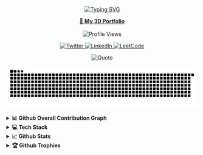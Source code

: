 <p align="center">
<a href="https://git.io/typing-svg"><img src="https://readme-typing-svg.demolab.com?font=Sedan+SC&weight=500&size=30&pause=1000&color=F63024&background=6883FF00&center=true&vCenter=true&random=false&width=450&lines=Sup!+I'm+Ashutosh+Mishra; Software+Engineer; AI/ML+%26+Full-Stack+" alt="Typing SVG" /></a> 

<!-- Profile Image -->
<div align="center">
<!--   <img src="./myReadme.png" alt="MySelf" />
 -->
  <a href="https://3-d-portfolio-nine-mu.vercel.app/" target="_blank">
    🚀 <b>My 3D Portfolio</b>
  </a>
</div>
  </br>
<div align="center">
<img src="https://komarev.com/ghpvc/?username=AshuMishraG&style=flat-square&color=blue" alt="Profile Views" />

<p>
  <a href="https://twitter.com/ashumishrag1" target="blank">
    <img src="https://raw.githubusercontent.com/rahuldkjain/github-profile-readme-generator/master/src/images/icons/Social/twitter.svg" 
      alt="Twitter" height="30" width="40" />
  </a>
  <a href="https://linkedin.com/in/ashumishrag" target="blank">
    <img src="https://raw.githubusercontent.com/rahuldkjain/github-profile-readme-generator/master/src/images/icons/Social/linked-in-alt.svg" 
      alt="LinkedIn" height="30" width="40" />
    </a>
  <a href="https://www.leetcode.com/ashumishrag" target="blank">
    <img src="https://raw.githubusercontent.com/rahuldkjain/github-profile-readme-generator/master/src/images/icons/Social/leet-code.svg" 
      alt="LeetCode" height="30" width="40" />
  </a>
</p>

  <img src="https://quotes-github-readme.vercel.app/api?type=horizontal&theme=tokyonight" alt="Quote" />
  </div>

  <p align="center">
    <img src="https://github.com/AshuMishraG/AshuMishraG/blob/output/github-snake-dark.svg" alt="Snake Graph" />
  </p>


<details>
  <summary><b>📊 Github Overall Contribution Graph</b></summary>
  <p align="center">

  [![Ashutosh's github activity graph](https://github-readme-activity-graph.vercel.app/graph?username=AshuMishraG&theme=high-contrast)](https://github.com/ashutosh00710/github-readme-activity-graph)

![image](https://github.com/user-attachments/assets/276228f8-e742-484e-82fe-40e264a9d0f3)

  </p>
</details>

<details>
  <summary><b>💻 Tech Stack</b></summary>
  <p align="center">
  
  <img src="https://skillicons.dev/icons?i=typescript,javascript,python,cpp,java,go,swift,rust,zig,lua,php,json" /><br>
  <img src="https://skillicons.dev/icons?i=html,css,tailwind,bootstrap,sass,markdown" /><br>
  <img src="https://skillicons.dev/icons?i=react,nextjs,vue,svelte,threejs,babylonjs,express,deno,nodejs,fastapi,django,flask,laravel,graphql" /><br>
  <img src="https://skillicons.dev/icons?i=mysql,sqlite,postgres,mongodb,firebase,redis" /><br>
  <img src="https://skillicons.dev/icons?i=pytorch,tensorflow,openai,huggingface,ollama,jupyter" /><br>
  <img src="https://skillicons.dev/icons?i=docker,linux,raspberrypi,plc,grafana,neovim,vscode,twingate,git,github,gitlab" /><br>
  <img src="https://skillicons.dev/icons?i=aws,azure,gcp,vercel,postman,cmake,webpack,eslint,npm,yarn,terraform" /><br>
  <img src="https://skillicons.dev/icons?i=websocket,http,webhooks,pgadmin" /><br>

  </p>
</details>

<details>
  <summary><b>📈 Github Stats</b></summary>
  
  <div align="center">
  <p>

[![GitHub Trends](https://api.githubtrends.io/user/svg/AshuMishraG/repos?time_range=one_year&include_private=True&group=private&loc_metric=changed&theme=dark)

![Top Langs](https://github-readme-stats.vercel.app/api/top-langs/?username=ashumishrag&theme=tokyonight&langs_count=10)
    
[![GitHub Streak](https://nirzak-streak-stats.vercel.app?user=AshuMishraG&theme=tokyonight-duo)](https://git.io/streak-stats)

[![My Awesome Stats](https://awesome-github-stats.azurewebsites.net/user-stats/AshuMishraG?cardType=level&theme=tokyonight&preferLogin=true)](https://git.io/awesome-stats-card)

![](http://github-profile-summary-cards.vercel.app/api/cards/profile-details?username=AshuMishraG&theme=tokyonight)

![](https://raw.githubusercontent.com/ashumishrag/github-stats/master/generated/languages.svg#gh-dark-mode-only)

  </p>
  </div>
</details>

<details>
  <summary><b>🏆 Github Trophies</b></summary>
  <p align="center">
    <img src="https://github-profile-trophy.vercel.app/?username=AshuMishraG&theme=onedark" alt="Github Trophies" />
  </p>

  [![forthebadge](https://forthebadge.com/images/featured/featured-built-with-love.svg)](https://forthebadge.com)
</details>

